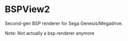 # BSPView2
Second-gen BSP renderer for Sega Genesis/Megadrive.


Note: Not actually a bsp renderer anymore 
